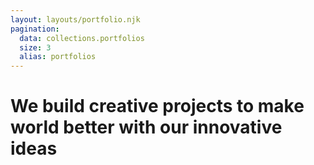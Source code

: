 ```yaml
---
layout: layouts/portfolio.njk
pagination:
  data: collections.portfolios
  size: 3
  alias: portfolios
---
```

# We build creative <span>projects</span> to make <span>world</span> better with our innovative <span>ideas</span>